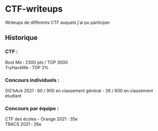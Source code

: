 # CTF-writeups
Writeups de différents CTF auquels j'ai pu participer

## Historique
### CTF :
Root Me : 2300 pts / TOP 3000\
TryHackMe : TOP 3%

### Concours individuels : 
DG'hAck 2021 : 60 / 900 en classement général - 26 / 600 en classement étudiant

### Concours par équipe :
CTF des écoles - Orange 2021 : 35e\
TRACS 2021 : 26e
